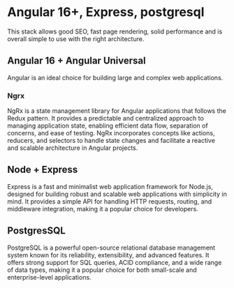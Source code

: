 # Angular 16+, Express, postgresql

This stack allows good SEO, fast page rendering, solid performance and is overall simple to use with the right architecture.

## Angular 16 + Angular Universal

Angular is an ideal choice for building large and complex web applications.

### Ngrx

NgRx is a state management library for Angular applications that follows the Redux pattern. It provides a predictable and centralized approach to managing application state, enabling efficient data flow, separation of concerns, and ease of testing. NgRx incorporates concepts like actions, reducers, and selectors to handle state changes and facilitate a reactive and scalable architecture in Angular projects.

## Node + Express


Express is a fast and minimalist web application framework for Node.js, designed for building robust and scalable web applications with simplicity in mind. It provides a simple API for handling HTTP requests, routing, and middleware integration, making it a popular choice for developers.

## PostgresSQL

PostgreSQL is a powerful open-source relational database management system known for its reliability, extensibility, and advanced features. It offers strong support for SQL queries, ACID compliance, and a wide range of data types, making it a popular choice for both small-scale and enterprise-level applications.
